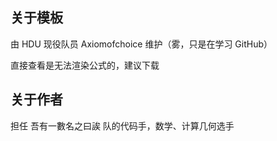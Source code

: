## 关于模板

由 HDU 现役队员 Axiomofchoice 维护（雾，只是在学习 GitHub）

直接查看是无法渲染公式的，建议下载

## 关于作者

担任 吾有一數名之曰誒 队的代码手，数学、计算几何选手
